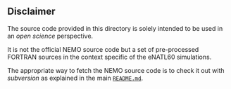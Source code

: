 ## Disclaimer

The source code provided in this directory is solely intended to be used in an *open science* perspective.

It is not the official NEMO source code but a set of pre-processed FORTRAN sources in the context specific of the eNATL60 simulations.

The appropriate way to fetch the NEMO source code is to check it out with *subversion* as explained in the main [`README.md`](https://github.com/meom-configurations/eNATL60-BLB002/tree/master/README.md).
